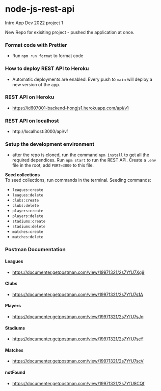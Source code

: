 # node-js-rest-api
Intro App Dev 2022 project 1

New Repo for exisiting project - pushed the application at once.

### Format code with Prettier
* Run <code>npm run format</code> to format code

### How to deploy REST API to Heroku
* Automatic deployments are enabled. Every push to <code>main</code> will deploy a new version of the app.

### REST API on Heroku
* https://id607001-backend-hongjs1.herokuapp.com/api/v1

### REST API on localhost
* http://localhost:3000/api/v1

### Setup the development environment
* after the repo is cloned, run the command <code>npm install</code> to get all the required dependices. Run <code>npm start</code> to  run the REST API. Create a <code>.env</code> file in the root, add <code>PORT=3000</code> to this file.


<strong>Seed collections</strong><br>
To seed collections, run commands in the terminal. Seeding commands:
* <code>leagues:create</code> 
* <code>leagues:delete</code>
* <code>clubs:create</code>
* <code>clubs:delete</code>
* <code>players:create</code>
* <code>players:delete</code>
* <code>stadiums:create</code>
* <code>stadiums:delete</code>
* <code>matches:create</code>
* <code>matches:delete</code>

### Postman Documentation
#### Leagues
* https://documenter.getpostman.com/view/19971321/2s7YfU7Xg9

#### Clubs
* https://documenter.getpostman.com/view/19971321/2s7YfU7s1A

#### Players
* https://documenter.getpostman.com/view/19971321/2s7YfU7sJq

#### Stadiums
* https://documenter.getpostman.com/view/19971321/2s7YfU7scY

#### Matches
* https://documenter.getpostman.com/view/19971321/2s7YfU7scV

#### notFound
* https://documenter.getpostman.com/view/19971321/2s7YfU8CQf
